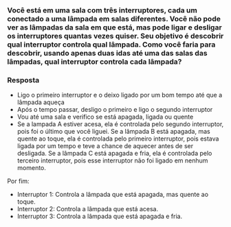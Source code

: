 ### Você está em uma sala com três interruptores, cada um conectado a uma lâmpada em salas diferentes. Você não pode ver as lâmpadas da sala em que está, mas pode ligar e desligar os interruptores quantas vezes quiser. Seu objetivo é descobrir qual interruptor controla qual lâmpada. Como você faria para descobrir, usando apenas duas idas até uma das salas das lâmpadas, qual interruptor controla cada lâmpada?

### Resposta

- Ligo o primeiro interruptor e o deixo ligado por um bom tempo até que a lâmpada aqueça
- Após o tempo passar, desligo o primeiro e ligo o segundo interruptor
- Vou até uma sala e verifico se está apagada, ligada ou quente
- Se a lampada A estiver acesa, ela é controlada pelo segundo interruptor, pois foi o último que você liguei. Se a lâmpada B está apagada, mas quente ao toque, ela é controlada pelo primeiro interruptor, pois estava ligada por um tempo e teve a chance de aquecer antes de ser desligada. Se a lâmpada C está apagada e fria, ela é controlada pelo terceiro interruptor, pois esse interruptor não foi ligado em nenhum momento.

Por fim:

- Interruptor 1: Controla a lâmpada que está apagada, mas quente ao toque.
- Interruptor 2: Controla a lâmpada que está acesa.
- Interruptor 3: Controla a lâmpada que está apagada e fria.